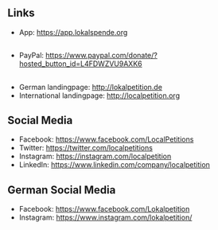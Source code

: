## Links

- App: https://app.lokalspende.org

##

- PayPal: https://www.paypal.com/donate/?hosted_button_id=L4FDWZVU9AXK6

##

- German landingpage: http://lokalpetition.de
- International landingpage: http://localpetition.org

## Social Media

- Facebook: https://www.facebook.com/LocalPetitions
- Twitter: https://twitter.com/localpetitions
- Instagram: https://instagram.com/localpetition
- LinkedIn: https://www.linkedin.com/company/localpetition

## German Social Media

- Facebook: https://www.facebook.com/Lokalpetition
- Instagram: https://www.instagram.com/lokalpetition/
